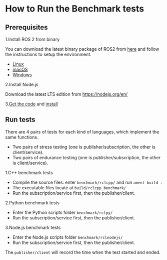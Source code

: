 # How to Run the Benchmark tests

## Prerequisites

1.Install ROS 2 from binary

You can download the latest binary package of ROS2 from [here](http://ci.ros2.org/view/packaging/) and follow the instructions to setup the environment.

* [Linux](https://github.com/ros2/ros2/wiki/Linux-Install-Binary)
* [macOS](https://github.com/ros2/ros2/wiki/OSX-Install-Binary)
* [Windows](https://github.com/ros2/ros2/wiki/Windows-Install-Binary)

2.Install Node.js

Download the latest LTS edition from https://nodejs.org/en/

3.[Get the code](https://github.com/RobotWebTools/rclnodejs#get-code) and [install](https://github.com/RobotWebTools/rclnodejs#build-module)

## Run tests

There are 4 pairs of tests for each kind of languages, which implement the same functions.

- Two pairs of stress testing (one is publisher/subscription, the other is client/service).
- Two pairs of endurance testing (one is publisher/subscription, the other is client/service).

1.C++ benchmark tests
- Compile the source files: enter `benchmark/rclcpp/` and run `ament build .`
- The executable files locate at `build/rclcpp_benchmark/`
- Run the subscription/service first, then the publisher/client.

2.Python benchmark tests
- Enter the Python scripts folder `benchmark/rclpy/`
- Run the subscription/service first, then the publisher/client.

3.Node.js benchmark tests
- Enter the Node.js scripts folder `benchmark/rclnodejs/`
- Run the subscription/service first, then the publisher/client.

The `publisher/client` will record the time when the test started and ended.
